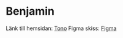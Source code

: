 # Benjamin
Länk till hemsidan: [Tono](https://tono-application.vercel.app/)
Figma skiss: [Figma](https://www.figma.com/file/YRk47MUEO6N4SPOp1wSD33/to-do-firestore?node-id=0%3A1&t=a40SlgrMu5xRyJWC-1)
